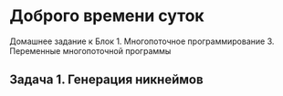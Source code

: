 # Доброго времени суток
Домашнее задание к Блок 1. Многопоточное программирование
3. Переменные многопоточной программы
## Задача 1. Генерация никнеймов